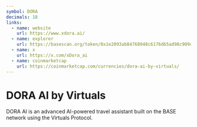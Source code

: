 ```yaml
---
symbol: DORA
decimals: 18
links:
  - name: website
    url: https://www.xdora.ai/
  - name: explorer
    url: https://basescan.org/token/0x1e2093ab84768948c6176db5ad98c909ce97f368
  - name: x
    url: https://x.com/xDora_ai
  - name: coinmarketcap
    url: https://coinmarketcap.com/currencies/dora-ai-by-virtuals/
---
```


# DORA AI by Virtuals

DORA AI is an advanced AI-powered travel assistant built on the BASE network using the Virtuals Protocol.
